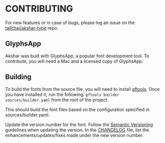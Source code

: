 # CONTRIBUTING
For new features or in case of bugs, please log an issue on the [tallchai/akshar-type](https://github.com/tallchai/akshar-type) repo.

## GlyphsApp
Akshar was built with GlyphsApp, a popular font development tool.
To contribute, you will need a Mac and a licensed copy of GlyphsApp.

## Building
To build the fonts from the source file, you will need to install [gftools](https://github.com/googlefonts/gftools).
Once you have installed it, run the following:
`gftools builder sources/builder.yaml` from the root of the project.

This should build the font files based on the configuration specified in sources/builder.yaml.

Update the version number for the font. Follow the [Semantic Versioning](https://semver.org/) guidelines when updating the version. In the [CHANGELOG](CHANGELOG.md) file, list the enhancements/updates/fixes made under the new version number.
